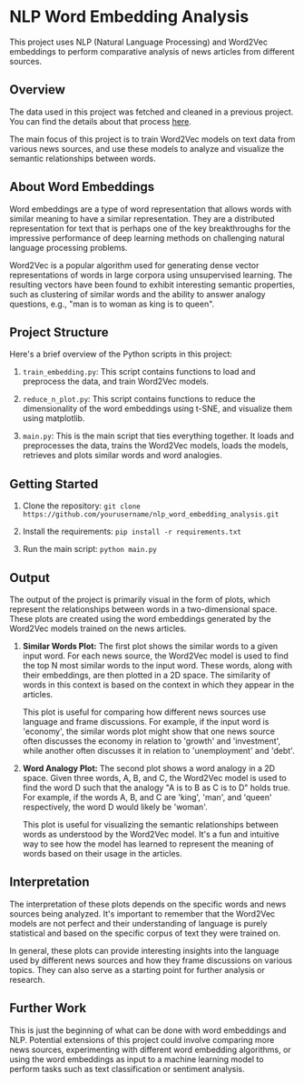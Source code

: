 # NLP Word Embedding Analysis

This project uses NLP (Natural Language Processing) and Word2Vec embeddings to perform comparative analysis of news articles from different sources.

## Overview

The data used in this project was fetched and cleaned in a previous project. You can find the details about that process [here](https://github.com/DimensionDweller/news_sentiment_analysis_viz).

The main focus of this project is to train Word2Vec models on text data from various news sources, and use these models to analyze and visualize the semantic relationships between words.

## About Word Embeddings

Word embeddings are a type of word representation that allows words with similar meaning to have a similar representation. They are a distributed representation for text that is perhaps one of the key breakthroughs for the impressive performance of deep learning methods on challenging natural language processing problems.

Word2Vec is a popular algorithm used for generating dense vector representations of words in large corpora using unsupervised learning. The resulting vectors have been found to exhibit interesting semantic properties, such as clustering of similar words and the ability to answer analogy questions, e.g., "man is to woman as king is to queen".

## Project Structure

Here's a brief overview of the Python scripts in this project:

1. `train_embedding.py`: This script contains functions to load and preprocess the data, and train Word2Vec models.

2. `reduce_n_plot.py`: This script contains functions to reduce the dimensionality of the word embeddings using t-SNE, and visualize them using matplotlib.

3. `main.py`: This is the main script that ties everything together. It loads and preprocesses the data, trains the Word2Vec models, loads the models, retrieves and plots similar words and word analogies.

## Getting Started

1. Clone the repository: `git clone https://github.com/yourusername/nlp_word_embedding_analysis.git`

2. Install the requirements: `pip install -r requirements.txt`

3. Run the main script: `python main.py`


## Output

The output of the project is primarily visual in the form of plots, which represent the relationships between words in a two-dimensional space. These plots are created using the word embeddings generated by the Word2Vec models trained on the news articles.

1. **Similar Words Plot:** The first plot shows the similar words to a given input word. For each news source, the Word2Vec model is used to find the top N most similar words to the input word. These words, along with their embeddings, are then plotted in a 2D space. The similarity of words in this context is based on the context in which they appear in the articles.

    This plot is useful for comparing how different news sources use language and frame discussions. For example, if the input word is 'economy', the similar words plot might show that one news source often discusses the economy in relation to 'growth' and 'investment', while another often discusses it in relation to 'unemployment' and 'debt'.

2. **Word Analogy Plot:** The second plot shows a word analogy in a 2D space. Given three words, A, B, and C, the Word2Vec model is used to find the word D such that the analogy "A is to B as C is to D" holds true. For example, if the words A, B, and C are 'king', 'man', and 'queen' respectively, the word D would likely be 'woman'.

    This plot is useful for visualizing the semantic relationships between words as understood by the Word2Vec model. It's a fun and intuitive way to see how the model has learned to represent the meaning of words based on their usage in the articles.

## Interpretation

The interpretation of these plots depends on the specific words and news sources being analyzed. It's important to remember that the Word2Vec models are not perfect and their understanding of language is purely statistical and based on the specific corpus of text they were trained on.

In general, these plots can provide interesting insights into the language used by different news sources and how they frame discussions on various topics. They can also serve as a starting point for further analysis or research.

## Further Work

This is just the beginning of what can be done with word embeddings and NLP. Potential extensions of this project could involve comparing more news sources, experimenting with different word embedding algorithms, or using the word embeddings as input to a machine learning model to perform tasks such as text classification or sentiment analysis.

